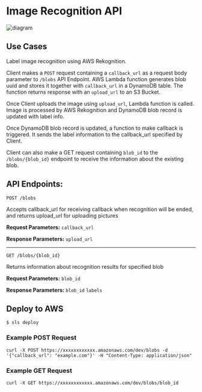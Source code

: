 # Image Recognition API 

![diagram](https://test-task-image-perfsys.s3.eu-central-1.amazonaws.com/Untitled+Diagram.png)


## Use Cases

Label image recognition using AWS Rekognition. 

Client makes a ```POST``` request containing a ```callback_url``` as a request body parameter to ```/blobs``` API Endpoint. AWS Lambda function generates blob uuid and stores it together with ```callback_url``` in a DynamoDB table. The function returns response with an ```upload_url``` to an S3 Bucket. 

Once Client uploads the image using ```upload_url```, Lambda function is called. Image is processed by AWS Rekognition and DynamoDB blob record is updated with label info. 

Once DynamoDB blob record is updated, a function to make callback is triggered. It sends the label information to the callback_url specified by Client. 

Client can also make a GET request containing ```blob_id``` to the ```/blobs/{blob_id}``` endpoint to receive the information about the existing blob. 

## API Endpoints: 

```
POST /blobs
```
Accepts callback_url for receiving callback when recognition will be ended, and returns upload_url for uploading pictures

**Request Parameters:**
```callback_url```

**Response Parameters:** 
```upload_url```

---
```
GET /blobs/{blob_id}
``` 
Returns information about recognition results for specified blob 

**Request Parameters:**
```blob_id```

**Response Parameters:** 
```blob_id```
```labels```

## Deploy to AWS

```
$ sls deploy
```

### Example POST Request

```
curl -X POST https://xxxxxxxxxxxx.amazonaws.com/dev/blobs -d '{"callback_url": "example.com"}' -H "Content-Type: application/json"
```

### Example GET Request
```
curl -X GET https://xxxxxxxxxxxx.amazonaws.com/dev/blobs/blob_id 
```
